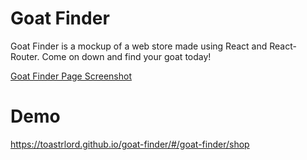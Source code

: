 # Goat Finder

Goat Finder is a mockup of a web store made using React and React-Router. Come on down and find your goat today!

[Goat Finder Page Screenshot](./goat-finder-screenshot.png)

# Demo
https://toastrlord.github.io/goat-finder/#/goat-finder/shop